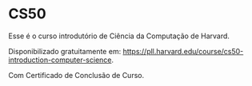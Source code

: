 # CS50
Esse é o curso introdutório de Ciência da Computação de Harvard.

Disponibilizado gratuitamente em:
    https://pll.harvard.edu/course/cs50-introduction-computer-science.

Com Certificado de Conclusão de Curso.